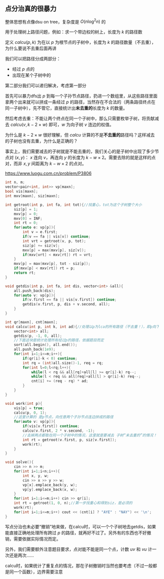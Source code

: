 ## 点分治真的很暴力

整体思想有点像dsu on tree，复杂度是 $O(n\log^2n)$ 的

用于处理树上路径问题，例如：求一个带边权的树上，长度为 $k$ 的路径数

定义 $calcu(p,k)$ 为在以 $p$ 为根节点的子树中，长度为 $k$ 的路径数量（不去重），为什么要说不去重后面再讲

我们可以把路径分成两部分：

- 经过 $p$ 点的
- 出现在某个子树中的

第二部分我们可以递归解决，考虑第一部分

首先可以暴力dfs出 $p$ 到每一个子孙节点路径，扔进一个数组里，从这些路径里面拿两个出来就可以拼成一条经过 $p$ 的路径，当然存在不合法的（两条路径终点在同一子树中），先不管它，直接统计出**未去重的**长度为 $k$ 的数量。

然后考虑去重：不能让两个终点在同一个子树中，那么只需要枚举子树，将贡献减去 $calcu(v,k-2\times w)$ 即可，$w$ 为向子树 $v$ 连边的权值。

为什么是 $k-2\times w$ 很好理解，但 $calcu$ 计算的不是**不去重的**路径吗？这样减去的子树也没有去重，为什么是正确的？

事实上，我们需要减去的子树就是不能去重的，我们关心的是子树中出现了多少节点对 $(x,y)$： $x$ 连向 $v$，再连向 $y$ 的长度为 $k-w\times2$。需要去除的就是这样的点对，而非 $x,y$ 间距离为 $k-w\times2$ 的点对。

https://www.luogu.com.cn/problem/P3806

```c++
int n, m;
vector<pair<int, int>> vp[maxn];
bool vis[maxn];
int mxv[maxn], siz[maxn];

int getroot(int p, int fa, int tot){//找重心，tot为这个子树整个大小
    siz[p] = 1;
    mxv[p] = 0;
    mxv[0] = INF;
    int rt = 0;
    for(auto e: vp[p]){
        int v = e.first;
        if(v == fa || vis[v]) continue;
        int vrt = getroot(v, p, tot);
        siz[p] += siz[v];
        mxv[p] = max(mxv[p], siz[v]);
        if(mxv[vrt] < mxv[rt]) rt = vrt;
    }
    mxv[p] = max(mxv[p], tot - siz[p]);
    if(mxv[p] < mxv[rt]) rt = p;
    return rt;
}

void getdis(int p, int fa, int dis, vector<int> &all){
    all.push_back(dis);
    for(auto v: vp[p]){
        if(v.first == fa || vis[v.first]) continue;
        getdis(v.first, p, dis + v.second, all);
    }
}

int qr[maxn], cnt[maxn];
void calcu(int p, int k, int ad){//处理以p为lca的所有路径（不去重！），即p向下任选两点得到的路径
    vector<int> all;
    getdis(p, -1, 0, all);
    //下面这块是统计处理所有经过p的路径，依据题目而定
    sort(all.begin(), all.end());
    all.push_back(1e9);
    for(int i=1;i<=m;i++){
        if(qr[i]-k < 0) continue;
        int rq = (int)all.size()-1, req = rq;
        for(int l=0;l<rq;l++){
            while(l < rq && all[rq]+all[l] >= qr[i]-k) rq--;
            while(l < req && all[req]+all[l] > qr[i]-k) req--;
            cnt[i] += (req - rq) * ad;
        }
    }
}

void work(int p){
    vis[p] = true;
    calcu(p, 0, 1);
    //这里计算的 是p节点，向任意两个子孙节点连边拼成的路径
    for(auto v: vp[p]){
        if(vis[v.first]) continue;
        calcu(v.first, 2 * v.second, -1);
        //去掉两点都取在同一个子树中的情况，这里就是要减去 子树“未去重的”的情况！
        int rt = getroot(v.first, p, siz[v.first]);
        work(rt);
    }
}

void solve(){
    cin >> n >> m;
    for(int i=1;i<n;i++){
        int x, y, w;
        cin >> x >> y >> w;
        vp[x].emplace_back(y, w);
        vp[y].emplace_back(x, w);
    }
    for(int i=1;i<=m;i++) cin >> qr[i];
    int rt = getroot(1, 0, n);//第一步找重心和得到siz，是必须的
    work(rt);
    for(int i=1;i<=m;i++) cout << (cnt[i] ? "AYE" : "NAY") << '\n';
}
```



写点分治也未必要“撤销”地来做，在calcu时，可以一个个子树地去getdis，如果能直接正确地处理所有跨过 $p$ 的路径，就再好不过了。另外有的东西也不好撤销，需要依据实际情况而定。

另外，我们需要额外注意题目要求，点对能不能是同一个点，计数 $uv$ 和 $vu$ 计一次还是两次……

calcu时，如果统计了重复点的情况，那在子树撤销时当然也要考虑（不过一般都是同一个函数），边界需要注意

